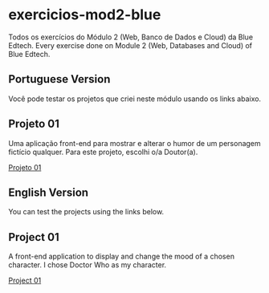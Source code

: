 # exercicios-mod2-blue
Todos os exercícios do Módulo 2 (Web, Banco de Dados e Cloud) da Blue Edtech.
Every exercise done on Module 2 (Web, Databases and Cloud) of Blue Edtech.

## Portuguese Version
Você pode testar os projetos que criei neste módulo usando os links abaixo.

## Projeto 01
Uma aplicação front-end para mostrar e alterar o humor de um personagem 
fictício qualquer. Para este projeto, escolhi o/a Doutor(a).

[Projeto 01](https://projeto-1-blue.vercel.app/)

## English Version
You can test the projects using the links below.

## Project 01
A front-end application to display and change the mood of a chosen character.
I chose Doctor Who as my character.

[Project 01](https://projeto-1-blue.vercel.app/)